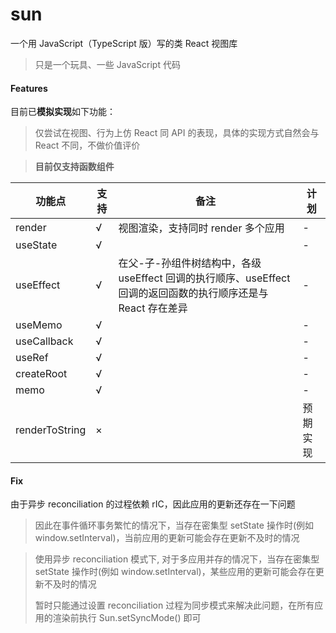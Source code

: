 # sun

一个用 JavaScript（TypeScript 版）写的类 React 视图库

> 只是一个玩具、一些 JavaScript 代码
>



#### Features

目前已**模拟实现**如下功能：

> 仅尝试在视图、行为上仿 React 同 API 的表现，具体的实现方式自然会与 React 不同，不做价值评价

> **目前仅支持函数组件**

| 功能点         | 支持 | 备注                                                         | 计划     |
| -------------- | ---- | ------------------------------------------------------------ | -------- |
| render         | √    | 视图渲染，支持同时 render 多个应用                           | -        |
| useState       | √    |                                                              | -        |
| useEffect      | √    | 在父-子-孙组件树结构中，各级 useEffect 回调的执行顺序、useEffect 回调的返回函数的执行顺序还是与 React 存在差异 | -        |
| useMemo        | √    |                                                              | -        |
| useCallback    | √    |                                                              | -        |
| useRef         | √    |                                                              | -        |
| createRoot     | √    |                                                              | -        |
| memo           | √    |                                                              | -        |
| renderToString | ×    |                                                              | 预期实现 |



#### Fix

由于异步 reconciliation 的过程依赖 rIC，因此应用的更新还存在一下问题

> 因此在事件循环事务繁忙的情况下，当存在密集型 setState 操作时(例如 window.setInterval)，当前应用的更新可能会存在更新不及时的情况

> 使用异步 reconciliation 模式下, 对于多应用并存的情况下，当存在密集型 setState 操作时(例如 window.setInterval)，某些应用的更新可能会存在更新不及时的情况
>
> 暂时只能通过设置 reconciliation 过程为同步模式来解决此问题，在所有应用的渲染前执行 Sun.setSyncMode() 即可 

